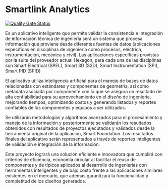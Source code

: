 # Smartlink Analytics


[![Quality Gate Status](https://sonarcloud.io/api/project_badges/measure?project=VerbaNexAI_SmartlinkAnalytics&metric=alert_status)](https://sonarcloud.io/summary/new_code?id=VerbaNexAI_SmartlinkAnalytics)

Es un aplicativo inteligente que permite validar la consistencia e integración de información técnica de ingeniería será un sistema que procesa información que proviene desde diferentes fuentes de datos (aplicaciones específicas en disciplinas de ingeniería como procesos, eléctrica, instrumentación, mecánica y civil). Las aplicaciones específicas provistas por la suite del proveedor actual Hexagon, para cada una de las disciplinas son Smart Electrical (SPEL), Smart 3D (S3D), Smart Instrumentation (SPI), Smart PID (SPID)

El aplicativo utiliza inteligencia artificial para el manejo de bases de datos relacionadas con estándares y componentes de geometría, así como metadata asociada por componente con lo que se asegura un resultado de alta confiabilidad para su aprovechamiento en el diseño de ingeniería, mejorando tiempos, optimizando costos y generando listados y reportes confiables de los componentes y equipos a ser utilizados. 

Se utilizarán metodologías y algoritmos avanzados para el procesamiento y manejo de la información y posteriormente se validarán los resultados obtenidos con resultados de proyectos ejecutados y validados desde la herramienta original de la aplicación, Smart Foundation. Los resultados finales del aplicativo serán representados a través de reportes inteligentes de validación e integración de la información. 

Este proyecto logrará una solución eficiente e innovadora que cumplirá con criterios de eficiencia, economía circular al facilitar el reuso de componentes y de típicos aplicados al desarrollo de ingenierías con herramientas inteligentes y de bajo costo frente a las aplicaciones similares existentes en el mercado, que además garantizará la funcionalidad y completitud de los diseños generados.

